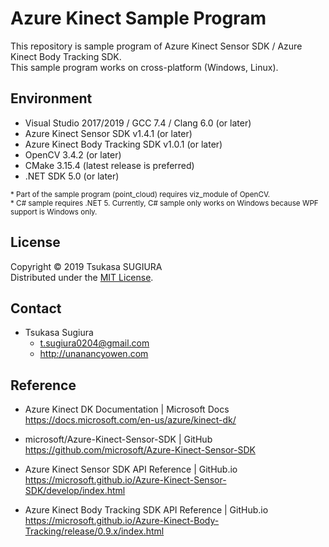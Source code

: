Azure Kinect Sample Program
===========================

This repository is sample program of Azure Kinect Sensor SDK / Azure Kinect Body Tracking SDK.  
This sample program works on cross-platform (Windows, Linux).  

Environment
-----------
* Visual Studio 2017/2019 / GCC 7.4 / Clang 6.0 (or later) 
* Azure Kinect Sensor SDK v1.4.1 (or later)
* Azure Kinect Body Tracking SDK v1.0.1 (or later)
* OpenCV 3.4.2 (or later)
* CMake 3.15.4 (latest release is preferred)
* .NET SDK 5.0 (or later)

<sup>&#042; Part of the sample program (point_cloud) requires viz_module of OpenCV.</sup>  
<sup>&#042; C# sample requires .NET 5. Currently, C# sample only works on Windows because WPF support is Windows only.</sup>  

License
-------
Copyright &copy; 2019 Tsukasa SUGIURA  
Distributed under the [MIT License](http://www.opensource.org/licenses/mit-license.php "MIT License | Open Source Initiative").

Contact
-------
* Tsukasa Sugiura  
    * <t.sugiura0204@gmail.com>  
    * <http://unanancyowen.com>  

Reference
---------
* Azure Kinect DK Documentation | Microsoft Docs  
  <https://docs.microsoft.com/en-us/azure/kinect-dk/>

* microsoft/Azure-Kinect-Sensor-SDK | GitHub  
  <https://github.com/microsoft/Azure-Kinect-Sensor-SDK>

* Azure Kinect Sensor SDK API Reference | GitHub.io  
  <https://microsoft.github.io/Azure-Kinect-Sensor-SDK/develop/index.html>

* Azure Kinect Body Tracking SDK API Reference | GitHub.io  
  <https://microsoft.github.io/Azure-Kinect-Body-Tracking/release/0.9.x/index.html>